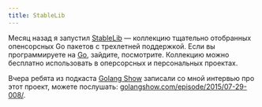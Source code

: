 ```yaml
---
title: StableLib
---
```


Месяц назад я запустил [StableLib](https://stablelib.com) —
коллекцию тщательно отобранных опенсорсных Go пакетов с трехлетней поддержкой.
Если вы программируете на [Go](https://golang.org), зайдите, посмотрите. Коллекцию
можно бесплатно использовать в оперсорсных и персональных проектах.

Вчера ребята из подкаста [Golang Show](http://golangshow.com/) записали со
мной интервью про этот проект, можете послушать:
[golangshow.com/episode/2015/07-29-008/](http://golangshow.com/episode/2015/07-29-008/).